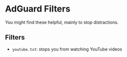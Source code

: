 # AdGuard Filters

You might find these helpful, mainly to stop distractions.

## Filters

- `youtube.txt`: stops you from watching YouTube videos
